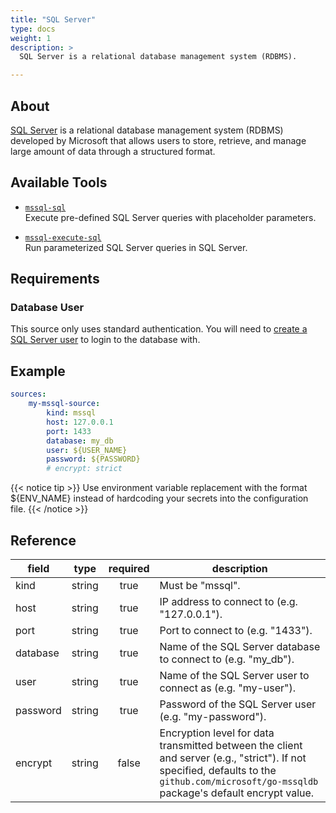 ```yaml
---
title: "SQL Server"
type: docs
weight: 1
description: >
  SQL Server is a relational database management system (RDBMS).

---
```


## About

[SQL Server][mssql-docs] is a relational database management system (RDBMS)
developed by Microsoft that allows users to store, retrieve, and manage large
amount of data through a structured format.

[mssql-docs]: https://www.microsoft.com/en-us/sql-server

## Available Tools

- [`mssql-sql`](../tools/mssql/mssql-sql.md)  
  Execute pre-defined SQL Server queries with placeholder parameters.

- [`mssql-execute-sql`](../tools/mssql/mssql-execute-sql.md)  
  Run parameterized SQL Server queries in SQL Server.

## Requirements

### Database User

This source only uses standard authentication. You will need to [create a
SQL Server user][mssql-users] to login to the database with.

[mssql-users]: https://learn.microsoft.com/en-us/sql/relational-databases/security/authentication-access/create-a-database-user?view=sql-server-ver16

## Example

```yaml
sources:
    my-mssql-source:
        kind: mssql
        host: 127.0.0.1
        port: 1433
        database: my_db
        user: ${USER_NAME}
        password: ${PASSWORD}
        # encrypt: strict
```

{{< notice tip >}}
Use environment variable replacement with the format ${ENV_NAME}
instead of hardcoding your secrets into the configuration file.
{{< /notice >}}

## Reference

| **field** | **type** | **required** | **description**                                                                                                                                                                            |
|-----------|:--------:|:------------:|--------------------------------------------------------------------------------------------------------------------------------------------------------------------------------------------|
| kind      |  string  |     true     | Must be "mssql".                                                                                                                                                                           |
| host      |  string  |     true     | IP address to connect to (e.g. "127.0.0.1").                                                                                                                                               |
| port      |  string  |     true     | Port to connect to (e.g. "1433").                                                                                                                                                          |
| database  |  string  |     true     | Name of the SQL Server database to connect to (e.g. "my_db").                                                                                                                              |
| user      |  string  |     true     | Name of the SQL Server user to connect as (e.g. "my-user").                                                                                                                                |
| password  |  string  |     true     | Password of the SQL Server user (e.g. "my-password").                                                                                                                                      |
| encrypt   |  string  |    false     | Encryption level for data transmitted between the client and server (e.g., "strict"). If not specified, defaults to the `github.com/microsoft/go-mssqldb` package's default encrypt value. |